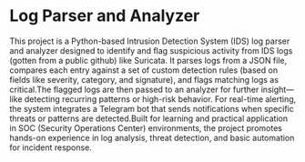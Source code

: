 # Log Parser and Analyzer

This project is a Python-based Intrusion Detection System (IDS) log parser and analyzer designed to identify and flag suspicious activity from IDS logs (gotten from a public github) like Suricata. It parses logs from a JSON file, compares each entry against a set of custom detection rules (based on fields like severity, category, and signature), and flags matching logs as critical.The flagged logs are then passed to an analyzer for further insight—like detecting recurring patterns or high-risk behavior. For real-time alerting, the system integrates a Telegram bot that sends notifications when specific threats or patterns are detected.Built for learning and practical application in SOC (Security Operations Center) environments, the project promotes hands-on experience in log analysis, threat detection, and basic automation for incident response.
